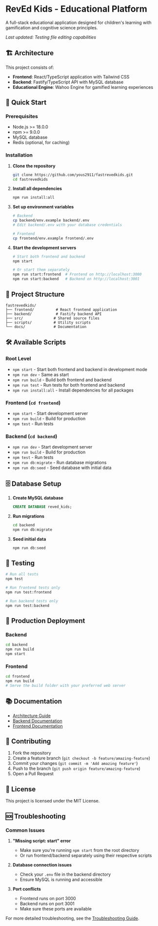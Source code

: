 # RevEd Kids - Educational Platform

A full-stack educational application designed for children's learning with gamification and cognitive science principles.

*Last updated: Testing file editing capabilities*

## 🏗️ Architecture

This project consists of:
- **Frontend**: React/TypeScript application with Tailwind CSS
- **Backend**: Fastify/TypeScript API with MySQL database
- **Educational Engine**: Wahoo Engine for gamified learning experiences

## 🚀 Quick Start

### Prerequisites
- Node.js >= 18.0.0
- npm >= 9.0.0
- MySQL database
- Redis (optional, for caching)

### Installation

1. **Clone the repository**
   ```bash
   git clone https://github.com/yous2911/fastrevedkids.git
   cd fastrevedkids
   ```

2. **Install all dependencies**
   ```bash
   npm run install:all
   ```

3. **Set up environment variables**
   ```bash
   # Backend
   cp backend/env.example backend/.env
   # Edit backend/.env with your database credentials
   
   # Frontend
   cp frontend/env.example frontend/.env
   ```

4. **Start the development servers**
   ```bash
   # Start both frontend and backend
   npm start
   
   # Or start them separately
   npm run start:frontend  # Frontend on http://localhost:3000
   npm run start:backend   # Backend on http://localhost:3001
   ```

## 📁 Project Structure

```
fastrevedkids/
├── frontend/          # React frontend application
├── backend/           # Fastify backend API
├── src/              # Shared source files
├── scripts/          # Utility scripts
└── docs/             # Documentation
```

## 🛠️ Available Scripts

### Root Level
- `npm start` - Start both frontend and backend in development mode
- `npm run dev` - Same as start
- `npm run build` - Build both frontend and backend
- `npm run test` - Run tests for both frontend and backend
- `npm run install:all` - Install dependencies for all packages

### Frontend (`cd frontend`)
- `npm start` - Start development server
- `npm run build` - Build for production
- `npm test` - Run tests

### Backend (`cd backend`)
- `npm run dev` - Start development server
- `npm run build` - Build for production
- `npm test` - Run tests
- `npm run db:migrate` - Run database migrations
- `npm run db:seed` - Seed database with initial data

## 🗄️ Database Setup

1. **Create MySQL database**
   ```sql
   CREATE DATABASE reved_kids;
   ```

2. **Run migrations**
   ```bash
   cd backend
   npm run db:migrate
   ```

3. **Seed initial data**
   ```bash
   npm run db:seed
   ```

## 🧪 Testing

```bash
# Run all tests
npm test

# Run frontend tests only
npm run test:frontend

# Run backend tests only
npm run test:backend
```

## 🚀 Production Deployment

### Backend
```bash
cd backend
npm run build
npm start
```

### Frontend
```bash
cd frontend
npm run build
# Serve the build folder with your preferred web server
```

## 📚 Documentation

- [Architecture Guide](./ARCHITECTURE.md)
- [Backend Documentation](./backend/README.md)
- [Frontend Documentation](./frontend/README.md)

## 🤝 Contributing

1. Fork the repository
2. Create a feature branch (`git checkout -b feature/amazing-feature`)
3. Commit your changes (`git commit -m 'Add amazing feature'`)
4. Push to the branch (`git push origin feature/amazing-feature`)
5. Open a Pull Request

## 📄 License

This project is licensed under the MIT License.

## 🆘 Troubleshooting

### Common Issues

1. **"Missing script: start" error**
   - Make sure you're running `npm start` from the root directory
   - Or run frontend/backend separately using their respective scripts

2. **Database connection issues**
   - Check your `.env` file in the backend directory
   - Ensure MySQL is running and accessible

3. **Port conflicts**
   - Frontend runs on port 3000
   - Backend runs on port 3001
   - Make sure these ports are available

For more detailed troubleshooting, see the [Troubleshooting Guide](./backend/TROUBLESHOOTING.md). 